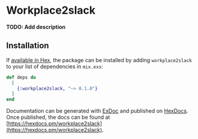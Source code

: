 # Workplace2slack

**TODO: Add description**

## Installation

If [available in Hex](https://hex.pm/docs/publish), the package can be installed
by adding `workplace2slack` to your list of dependencies in `mix.exs`:

```elixir
def deps do
  [
    {:workplace2slack, "~> 0.1.0"}
  ]
end
```

Documentation can be generated with [ExDoc](https://github.com/elixir-lang/ex_doc)
and published on [HexDocs](https://hexdocs.pm). Once published, the docs can
be found at [https://hexdocs.pm/workplace2slack](https://hexdocs.pm/workplace2slack).

